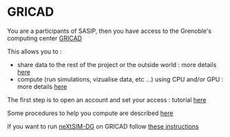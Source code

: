 # GRICAD

You are a participants of SASIP, then you have access to the Grenoble's computing center [GRICAD](https://gricad-doc.univ-grenoble-alpes.fr/en/)

This allows you to :
  - share data to the rest of the project or the outside world : more details [here](https://github.com/sasip-climate/catalog-shared-data-SASIP/blob/main/README.md)
  - compute (run simulations, vizualise data, etc ...) using CPU and/or GPU : more details [here](compute_GRICAD.md)

The first step is to open an account and set your access : tutorial [here](https://github.com/sasip-climate/catalog-shared-data-SASIP/blob/main/gricad.md)

Some procedures to help you compute are described [here](https://github.com/sasip-climate/GRICAD-usage/blob/main/compute_GRICAD.md)

If you want to run [neXtSIM-DG](https://nextsim-dg.readthedocs.io/en/latest/?badge=latest) on GRICAD follow [these instructions](nextsimdg_GRICAD.md)
